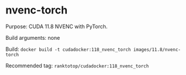 # nvenc-torch

Purpose: CUDA 11.8 NVENC with PyTorch.

Build arguments: none

Build: `docker build -t cudadocker:118_nvenc_torch images/11.8/nvenc-torch`

Recommended tag: `ranktotop/cudadocker:118_nvenc_torch`
